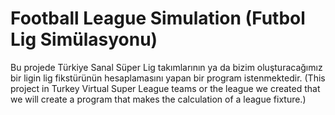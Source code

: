 <h1>Football League Simulation (Futbol Lig Simülasyonu)</h1>
<p>Bu projede Türkiye Sanal Süper Lig takımlarının ya da bizim oluşturacağımız bir ligin lig fikstürünün hesaplamasını yapan bir program istenmektedir. (This project in Turkey Virtual Super League teams or the league we created that we will create a program that makes the calculation of a league fixture.)</p>
